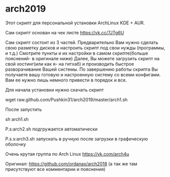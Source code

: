 # arch2019

Этот скрипт для персональной установки ArchLinux KDE + AUR.

Сам скрипт основан на чек листе https://vk.cc/7JTg6U

Сам скрипт состоит из 3 частей.
Предварительно Вам нужно сделать свою разметку дисков и настроить скрипт под свои нужды (программы, и т.д.)
Смотрите пункты и их настройки в самом скрипте(больше пояснений- в оригинале ниже)
Далее, Вы можете загрузить скрипт на свой хостинг(или как я- на гитхаб) и производить быстрое разворачивание Вашей системы.
По завершению работы скрипта Вы получаете вашу готовую и настроенную систему со всеми конфигами. Вам ее нужно лишь немного привести в порядок и все.

Для начала установки нужно скачать скрипт

wget raw.github.com/Pushkin31/arch2019/master/arch1.sh

После запустить

sh arch1.sh

P.s:arch2.sh подгружается автоматически

P.s.s:arch3.sh запускать в ручную после загрузки в графическую оболочку

Очень крутая группа по Arch Linux
https://vk.com/arch4u

Оригинал:
https://github.com/ordanax/arch2018
(а так же там присутствуют все комментарии и пояснения)
